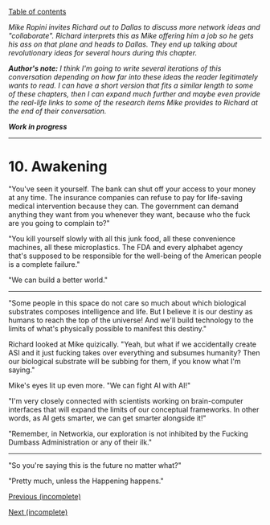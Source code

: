 [Table of contents](./README.md#table-of-contents)

*Mike Ropini invites Richard out to Dallas to discuss more network ideas and "collaborate". Richard interprets this as Mike offering him a job so he gets his ass on that plane and heads to Dallas. They end up talking about revolutionary ideas for several hours during this chapter.*

***Author's note:** I think I'm going to write several iterations of this conversation depending on how far into these ideas the reader legitimately wants to read. I can have a short version that fits a similar length to some of these chapters, then I can expand much further and maybe even provide the real-life links to some of the research items Mike provides to Richard at the end of their conversation.*

***Work in progress***

<hr />

# 10. Awakening

"You've seen it yourself. The bank can shut off your access to your money at any time. The insurance companies can refuse to pay for life-saving medical intervention because they can. The government can demand anything they want from you whenever they want, because who the fuck are you going to complain to?"

"You kill yourself slowly with all this junk food, all these convenience machines, all these microplastics. The FDA and every alphabet agency that's supposed to be responsible for the well-being of the American people is a complete failure."

"We can build a better world."

<hr />

"Some people in this space do not care so much about which biological substrates composes intelligence and life. But I believe it is our destiny as humans to reach the top of the universe! And we'll build technology to the limits of what's physically possible to manifest this destiny."

Richard looked at Mike quizically. "Yeah, but what if we accidentally create ASI and it just fucking takes over everything and subsumes humanity? Then our biological substrate will be subbing for them, if you know what I'm saying."

Mike's eyes lit up even more. "We can fight AI with AI!" 

"I'm very closely connected with scientists working on brain-computer interfaces that will expand the limits of our conceptual frameworks. In other words, as AI gets smarter, we can get smarter alongside it!"

"Remember, in Networkia, our exploration is not inhibited by the Fucking Dumbass Administration or any of their ilk."

<hr />

"So you're saying this is the future no matter what?"

"Pretty much, unless the Happening happens." <!-- The Happening refers not to the poorly-received 2008 thriller film, but to a theoretical complete breakdown of modern society, whether through a single cataclysmic event or a series of degradations and failures in the global economic and communication network. Its definition was popularized on 4chan. -->

[Previous (incomplete)](./9.initiation.md)

[Next (incomplete)](./11.dedication.md)